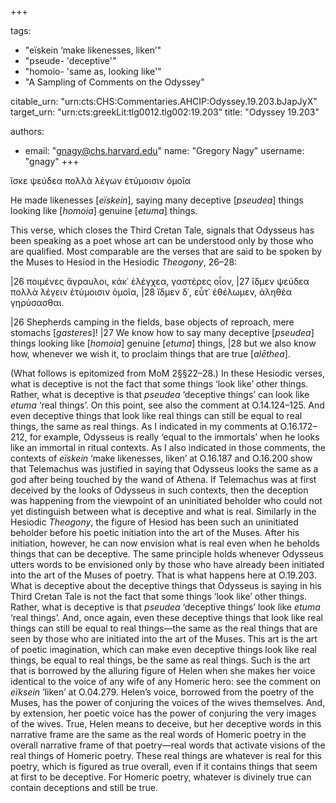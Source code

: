 +++

tags:
- "eïskein ‘make likenesses, liken’"
- "pseude- &#39;deceptive&#39;"
- "homoio- &#39;same as, looking like&#39;"
- "A Sampling of Comments on the Odyssey"

citable_urn: "urn:cts:CHS:Commentaries.AHCIP:Odyssey.19.203.bJapJyX"
target_urn: "urn:cts:greekLit:tlg0012.tlg002:19.203"
title: "Odyssey 19.203"

authors:
- email: "gnagy@chs.harvard.edu"
  name: "Gregory Nagy"
  username: "gnagy"
+++

<p>ἴσκε ψεύδεα πολλὰ λέγων ἐτύμοισιν ὁμοῖα</p><p>He made likenesses [<em>eïskein</em>], saying many deceptive [<em>pseudea</em>] things looking like [<em>homoia</em>] genuine [<em>etuma</em>] things.</p><p>This verse, which closes the Third Cretan Tale, signals that Odysseus has been speaking as a poet whose art can be understood only by those who are qualified. Most comparable are the verses that are said to be spoken by the Muses to Hesiod in the Hesiodic <em>Theogony</em>, 26–28:</p><p>|26 ποιμένες ἄγραυλοι, κάκ᾿ ἐλέγχεα, γαστέρες οἶον, |27 ἴδμεν ψεύδεα πολλὰ λέγειν ἐτύμοισιν ὁμοῖα, |28 ἴδμεν δ᾿, εὖτ᾿ ἐθέλωμεν, ἀληθέα γηρύσασθαι. </p><p>|26 Shepherds camping in the fields, base objects of reproach, mere stomachs [<em>gasteres</em>]! |27 We know how to say many deceptive [<em>pseudea</em>] things looking like [<em>homoia</em>] genuine [<em>etuma</em>] things, |28 but we also know how, whenever we wish it, to proclaim things that are true [<em>alēthea</em>].</p><p>(What follows is epitomized from MoM 2§§22–28.) In these Hesiodic verses, what is deceptive is not the fact that some things ‘look like’ other things. Rather, what is deceptive is that <em>pseudea</em> ‘deceptive things’ can look like <em>etuma</em> ‘real things’. On this point, see also the comment at O.14.124–125. And even deceptive things that look like real things can still be equal to real things, the same as real things. As I indicated in my comments at O.16.172–212, for example, Odysseus is really ‘equal to the immortals’ when he looks like an immortal in ritual contexts. As I also indicated in those comments, the contexts of <em>eïskein</em> ‘make likenesses, liken’ at O.16.187 and O.16.200 show that Telemachus was justified in saying that Odysseus looks the same as a god after being touched by the wand of Athena. If Telemachus was at first deceived by the looks of Odysseus in such contexts, then the deception was happening from the viewpoint of an uninitiated beholder who could not yet distinguish between what is deceptive and what is real. Similarly in the Hesiodic <em>Theogony</em>, the figure of Hesiod has been such an uninitiated beholder before his poetic initiation into the art of the Muses. After his initiation, however, he can now envision what is real even when he beholds things that can be deceptive. The same principle holds whenever Odysseus utters words to be envisioned only by those who have already been initiated into the art of the Muses of poetry. That is what happens here at O.19.203. What is deceptive about the deceptive things that Odysseus is saying in his Third Cretan Tale is not the fact that some things ‘look like’ other things. Rather, what is deceptive is that <em>pseudea</em> ‘deceptive things’ look like <em>etuma</em> ‘real things’. And, once again, even these deceptive things that look like real things can still be equal to real things—the same as the real things that are seen by those who are initiated into the art of the Muses. This art is the art of poetic imagination, which can make even deceptive things look like real things, be equal to real things, be the same as real things. Such is the art that is borrowed by the alluring figure of Helen when she makes her voice identical to the voice of any wife of any Homeric hero: see the comment on <em>eïksein</em> ‘liken’ at O.04.279. Helen’s voice, borrowed from the poetry of the Muses, has the power of conjuring the voices of the wives themselves. And, by extension, her poetic voice has the power of conjuring the very images of the wives. True, Helen means to deceive, but her deceptive words in this narrative frame are the same as the real words of Homeric poetry in the overall narrative frame of that poetry—real words that activate visions of the real things of Homeric poetry. These real things are whatever is real for this poetry, which is figured as true overall, even if it contains things that seem at first to be deceptive. For Homeric poetry, whatever is divinely true can contain deceptions and still be true.  </p>